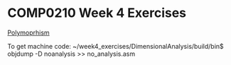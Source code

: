 # COMP0210 Week 4 Exercises

[Polymoprhism](https://hackmd.io/@comp0210-cpp-redesign/SJSqKMt5p)

To get machine code:
~/week4_exercises/DimensionalAnalysis/build/bin$ objdump -D noanalysis >> no_analysis.asm